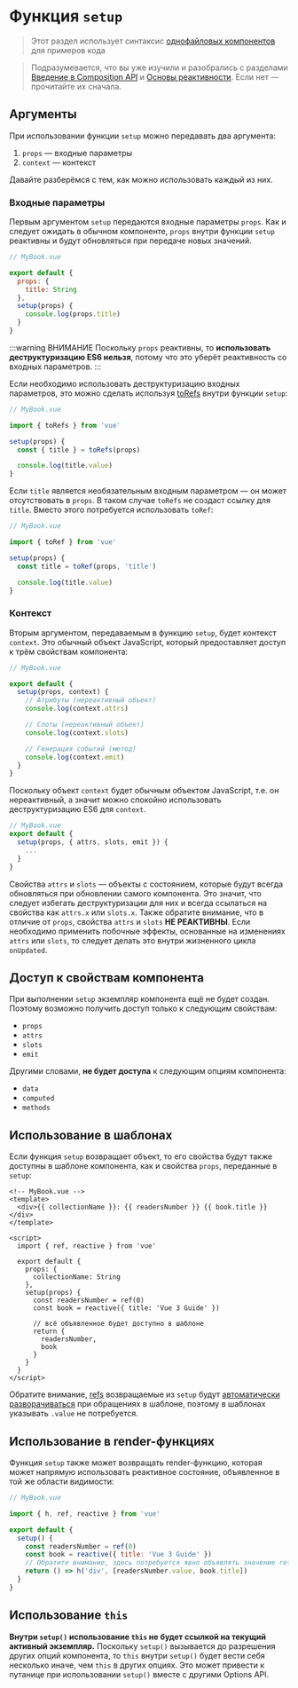 # Функция `setup`

> Этот раздел использует синтаксис [однофайловых компонентов](single-file-component.md) для примеров кода

> Подразумевается, что вы уже изучили и разобрались с разделами [Введение в Composition API](composition-api-introduction.md) и [Основы реактивности](reactivity-fundamentals.md). Если нет — прочитайте их сначала.

## Аргументы

При использовании функции `setup` можно передавать два аргумента:

1. `props` — входные параметры
2. `context` — контекст

Давайте разберёмся с тем, как можно использовать каждый из них.

### Входные параметры

Первым аргументом `setup` передаются входные параметры `props`. Как и следует ожидать в обычном компоненте, `props` внутри функции `setup` реактивны и будут обновляться при передаче новых значений.

```js
// MyBook.vue

export default {
  props: {
    title: String
  },
  setup(props) {
    console.log(props.title)
  }
}
```

:::warning ВНИМАНИЕ
Поскольку `props` реактивны, то **использовать деструктуризацию ES6 нельзя**, потому что это уберёт реактивность со входных параметров.
:::

Если необходимо использовать деструктуризацию входных параметров, это можно сделать используя [toRefs](reactivity-fundamentals.md#destructuring-reactive-state) внутри функции `setup`:

```js
// MyBook.vue

import { toRefs } from 'vue'

setup(props) {
  const { title } = toRefs(props)

  console.log(title.value)
}
```

Если `title` является необязательным входным параметром — он может отсутствовать в `props`. В таком случае  `toRefs` не создаст ссылку для `title`. Вместо этого потребуется использовать `toRef`:

```js
// MyBook.vue

import { toRef } from 'vue'

setup(props) {
  const title = toRef(props, 'title')

  console.log(title.value)
}
```

### Контекст

Вторым аргументом, передаваемым в функцию `setup`, будет контекст `context`. Это обычный объект JavaScript, который предоставляет доступ к трём свойствам компонента:

```js
// MyBook.vue

export default {
  setup(props, context) {
    // Атрибуты (нереактивный объект)
    console.log(context.attrs)

    // Слоты (нереактивный объект)
    console.log(context.slots)

    // Генерация событий (метод)
    console.log(context.emit)
  }
}
```

Поскольку объект `context` будет обычным объектом JavaScript, т.е. он нереактивный, а значит можно спокойно использовать деструктуризацию ES6 для `context`.

```js
// MyBook.vue
export default {
  setup(props, { attrs, slots, emit }) {
    ...
  }
}
```

Свойства `attrs` и `slots` — объекты с состоянием, которые будут всегда обновляться при обновлении самого компонента. Это значит, что следует избегать деструктуризации для них и всегда ссылаться на свойства как `attrs.x` или `slots.x`. Также обратите внимание, что в отличие от `props`, свойства `attrs` и `slots` **НЕ РЕАКТИВНЫ**. Если необходимо применить побочные эффекты, основанные на изменениях `attrs` или `slots`, то следует делать это внутри жизненного цикла `onUpdated`.

## Доступ к свойствам компонента

При выполнении `setup` экземпляр компонента ещё не будет создан. Поэтому возможно получить доступ только к следующим свойствам:

- `props`
- `attrs`
- `slots`
- `emit`

Другими словами, **не будет доступа** к следующим опциям компонента:

- `data`
- `computed`
- `methods`

## Использование в шаблонах

Если функция `setup` возвращает объект, то его свойства будут также доступны в шаблоне компонента, как и свойства `props`, переданные в `setup`:

```vue
<!-- MyBook.vue -->
<template>
  <div>{{ collectionName }}: {{ readersNumber }} {{ book.title }}</div>
</template>

<script>
  import { ref, reactive } from 'vue'

  export default {
    props: {
      collectionName: String
    },
    setup(props) {
      const readersNumber = ref(0)
      const book = reactive({ title: 'Vue 3 Guide' })

      // всё объявленное будет доступно в шаблоне
      return {
        readersNumber,
        book
      }
    }
  }
</script>
```

Обратите внимание, [refs](../api/refs-api.md#ref) возвращаемые из `setup` будут [автоматически разворачиваться](reactivity-fundamentals.md#ref-unwrapping) при обращениях в шаблоне, поэтому в шаблонах указывать `.value` не потребуется.

## Использование в render-функциях

Функция `setup` также может возвращать render-функцию, которая может напрямую использовать реактивное состояние, объявленное в той же области видимости:

```js
// MyBook.vue

import { h, ref, reactive } from 'vue'

export default {
  setup() {
    const readersNumber = ref(0)
    const book = reactive({ title: 'Vue 3 Guide' })
    // Обратите внимание, здесь потребуется явно объявлять значение ref
    return () => h('div', [readersNumber.value, book.title])
  }
}
```

## Использование `this`

**Внутри `setup()` использование `this` не будет ссылкой на текущий активный экземпляр.** Поскольку `setup()` вызывается до разрешения других опций компонента, то `this` внутри `setup()` будет вести себя несколько иначе, чем `this` в других опциях. Это может привести к путанице при использовании `setup()` вместе с другими Options API.
